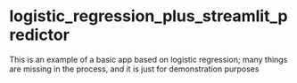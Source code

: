 # logistic_regression_plus_streamlit_predictor

This is an example of a basic app based on logistic regression; many things are missing in the process, and it is just for demonstration purposes
